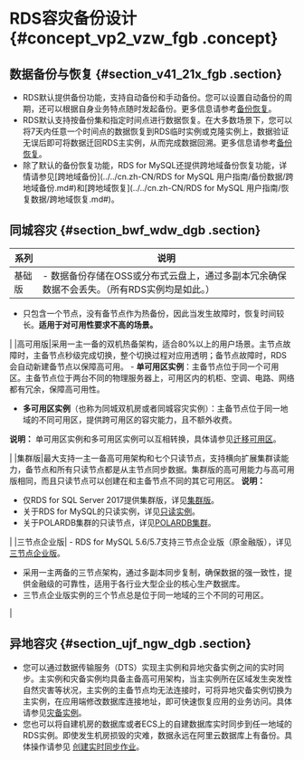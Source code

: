 # RDS容灾备份设计 {#concept_vp2_vzw_fgb .concept}

## 数据备份与恢复 {#section_v41_21x_fgb .section}

-   RDS默认提供备份功能，支持自动备份和手动备份。您可以设置自动备份的周期，还可以根据自身业务特点随时发起备份。更多信息请参考[备份恢复](https://help.aliyun.com/document_detail/53622.html)。
-   RDS默认支持按备份集和指定时间点进行数据恢复。在大多数场景下，您可以将7天内任意一个时间点的数据恢复到RDS临时实例或克隆实例上，数据验证无误后即可将数据迁回RDS主实例，从而完成数据回溯。更多信息请参考[备份恢复](https://help.aliyun.com/document_detail/53622.html)。
-   除了默认的备份恢复功能，RDS for MySQL还提供跨地域备份恢复功能，详情请参见[跨地域备份](../../cn.zh-CN/RDS for MySQL 用户指南/备份数据/跨地域备份.md#)和[跨地域恢复](../../cn.zh-CN/RDS for MySQL 用户指南/恢复数据/跨地域恢复.md#)。

## 同城容灾 {#section_bwf_wdw_dgb .section}

|系列|说明|
|--|--|
|基础版| -   数据备份存储在OSS或分布式云盘上，通过多副本冗余确保数据不会丢失。（所有RDS实例均是如此。）
-   只包含一个节点，没有备节点作为热备份，因此当发生故障时，恢复时间较长。**适用于对可用性要求不高的场景。**

 |
|高可用版|采用一主一备的双机热备架构，适合80%以上的用户场景。主节点故障时，主备节点秒级完成切换，整个切换过程对应用透明；备节点故障时，RDS会自动新建备节点以保障高可用。 -   **单可用区实例**：主备节点位于同一个可用区。主备节点位于两台不同的物理服务器上，可用区内的机柜、空调、电路、网络都有冗余，保障高可用性。
-   **多可用区实例**（也称为同城双机房或者同城容灾实例）：主备节点位于同一地域的不同可用区，提供跨可用区的容灾能力，且不额外收费。

 **说明：** 单可用区实例和多可用区实例可以互相转换，具体请参见[迁移可用区](https://help.aliyun.com/document_detail/26181.html)。

 |
|集群版|最大支持一主一备高可用架构和七个只读节点，支持横向扩展集群读能力，备节点和所有只读节点都是从主节点同步数据。集群版的高可用能力与高可用版相同，而且只读节点可以创建在和主备节点不同的其它可用区。 **说明：** 

-   仅RDS for SQL Server 2017提供集群版，详见[集群版](https://help.aliyun.com/document_detail/96810.html)。
-   关于RDS for MySQL的只读实例，详见[只读实例](https://help.aliyun.com/document_detail/26136.html)。
-   关于POLARDB集群的只读节点，详见[POLARDB集群](https://help.aliyun.com/document_detail/58769.html)。

 |
|三节点企业版| -   RDS for MySQL 5.6/5.7支持三节点企业版（原金融版），详见[三节点企业版](../../cn.zh-CN/云数据库RDS简介/产品系列/三节点企业版.md#)。
-   采用一主两备的三节点架构，通过多副本同步复制，确保数据的强一致性，提供金融级的可靠性，适用于各行业大型企业的核心生产数据库。
-   三节点企业版实例的三个节点总是位于同一地域的三个不同的可用区。

 |

## 异地容灾 {#section_ujf_ngw_dgb .section}

-   您可以通过数据传输服务（DTS）实现主实例和异地灾备实例之间的实时同步。主实例和灾备实例均具备主备高可用架构，当主实例所在区域发生突发性自然灾害等状况，主实例的主备节点均无法连接时，可将异地灾备实例切换为主实例，在应用端修改数据库连接地址，即可快速恢复应用的业务访问。具体请参见[灾备实例](https://help.aliyun.com/document_detail/26137.html)。
-   您也可以将自建机房的数据库或者ECS上的自建数据库实时同步到任一地域的RDS实例。即使发生机房损毁的灾难，数据永远在阿里云数据库上有备份。具体操作请参见 [创建实时同步作业](https://help.aliyun.com/document_detail/dts/Getting-Started/data-synchronous.html?spm=a2c4g.11186623.2.9.53113df9J4j63Z)。


